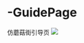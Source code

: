 # -GuidePage
仿蘑菇街引导页
![](https://github.com/wukexiu/MushroomStreeGuidePage/blob/master/MushroomStreeGuidePage.gif)
